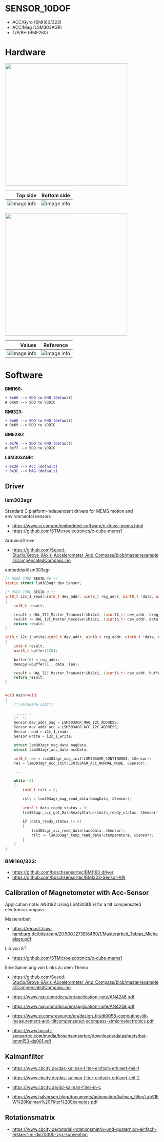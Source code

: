 # SENSOR_10DOF

- ACC/Gyro	(BMI160/323)
- ACC/Mag	(LSM303AGR)
- T/P/RH	(BME280)

# Hardware

<p float="left">
  <img src="/Hardware/KiCad/3D.png" width="400" />
</p>



| Top side                |Bottom side               |
|-----------------------:|:-------------------------:|
| ![image info](./Hardware/KiCad/TOP.png ) |  ![image info](./Hardware/KiCad/BOT.png )|

<p float="left">
  <img src="/Hardware/KiCad/dimension.png" width="400" />
</p>

| Values                 | Reference                 |
|-----------------------:|:-------------------------:|
| ![image info](./Hardware/KiCad/placement_1.png ) |  ![image info](./Hardware/KiCad/placement_2.png )|


# Software

**BMI160:**
```diff
+ 0x68 --> SDO to GND (default)
# 0x69 --> SDO to VDDIO
```

**BMI323:**
```diff
+ 0x68 --> SDO to GND (default)
# 0x69 --> SDO to VDDIO
```

**BME280:**
```diff
+ 0x76 --> SDO to GND (default)
# 0x77 --> SDO to VDDIO
```


**LSM303AGR:**
```diff
+ 0x3A --> ACC (default)
+ 0x3C --> MAG (default)
```

## Driver

### lsm303agr

Standard C platform-independent drivers for MEMS motion and environmental sensors
- https://www.st.com/en/embedded-software/c-driver-mems.html
- https://github.com/STMicroelectronics/x-cube-mems1

Arduino/Grove
- https://github.com/Seeed-Studio/Grove_6Axis_Accelerometer_And_Compass/blob/master/examples/CompensatedCompass.ino

embedded/lsm303agr

``` c
/* USER CODE BEGIN PV */
static struct lsm303agr_dev Sensor;

/* USER CODE BEGIN 0 */
int8_t i2c_1_read(uint8_t dev_addr, uint8_t reg_addr, uint8_t *data, uint16_t len)
{
	int8_t result;

	result = HAL_I2C_Master_Transmit(&hi2c1, (uint16_t) dev_addr, &reg_addr, 1, 10);
	result += HAL_I2C_Master_Receive(&hi2c1, (uint16_t) dev_addr, data, len, 10);
	return result;
}

int8_t i2c_1_write(uint8_t dev_addr, uint8_t reg_addr, uint8_t *data, uint16_t len)
{
	int8_t result;
	uint8_t buffer[128];

	buffer[0] = reg_addr;
	memcpy(&buffer[1], data, len);

	result = HAL_I2C_Master_Transmit(&hi2c1, (uint16_t) dev_addr, buffer, len + 1, 100);
	return result;
}


void main(void)
{
	/* Hardware init*/
	
	........
	/*  */
	Sensor.dev_addr_mag = LSM303AGR_MAG_I2C_ADDRESS;
	Sensor.dev_addr_acc = LSM303AGR_ACC_I2C_ADDRESS;
	Sensor.read = i2c_1_read;
	Sensor.write = i2c_1_write;

	struct lsm303agr_mag_data magData;
	struct lsm303agr_acc_data accData;

	int8_t res = lsm303agr_mag_init(LSM303AGR_CONTINUOUS, &Sensor);
	res = lsm303agr_acc_init(LSM303AGR_ACC_NORMAL_MODE, &Sensor);

	...

	while (1)
	{
		int8_t rslt = 0;

		rslt = lsm303agr_mag_read_data(&magData, &Sensor);
		
		uint8_t data_ready_status = 0;
		lsm303agr_acc_get_DataReadyStatus(&data_ready_status, &Sensor);
		
		if (data_ready_status != 0)
		{
			lsm303agr_acc_read_data(&accData, &Sensor);
			rslt += lsm303agr_temp_read_data(&temperature, &Sensor);
		}
	}
}


```

### BMI160/323:

- https://github.com/boschsensortec/BMI160_driver
- https://github.com/boschsensortec/BMI323-Sensor-API

## Calibration of Magnetometer with Acc-Sensor

Application note: AN3192 Using LSM303DLH for a tilt compensated electronic compass

Masterarbeit
- https://reposit.haw-hamburg.de/bitstream/20.500.12738/8460/1/Masterarbeit_Tobias_Michaelsen.pdf

Lib von ST
- https://github.com/STMicroelectronics/x-cube-mems1

Eine Sammlung von Links zu dem Thema
- https://github.com/Seeed-Studio/Grove_6Axis_Accelerometer_And_Compass/blob/master/examples/CompensatedCompass.ino

- https://www.nxp.com/docs/en/application-note/AN4248.pdf
- https://www.nxp.com/docs/en/application-note/AN4249.pdf
- https://www.st.com/resource/en/design_tip/dt0058-computing-tilt-measurement-and-tiltcompensated-ecompass-stmicroelectronics.pdf
- https://www.bosch-sensortec.com/media/boschsensortec/downloads/datasheets/bst-bmm150-ds001.pdf

## Kalmanfilter
- https://www.cbcity.de/das-kalman-filter-einfach-erklaert-teil-1
- https://www.cbcity.de/das-kalman-filter-einfach-erklaert-teil-2
- https://www.cbcity.de/4d-kalman-filter-in-c
  
- https://www.halvorsen.blog/documents/automation/kalman_filter/LabVIEW%20Kalman%20Filter%20Examples.pdf

## Rotationsmatrix
- https://www.cbcity.de/tutorial-rotationsmatrix-und-quaternion-einfach-erklaert-in-din70000-zyx-konvention

